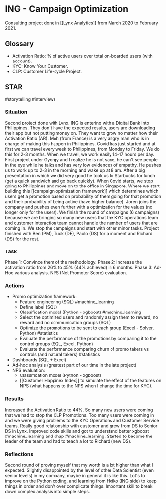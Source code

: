 # ING - Campaign Optimization
Consulting project done in [[Lynx Analytics]] from March 2020 to February 2021.
## Glossary
- Activation Ratio: % of active users over total on-boarded users (with account).
- KYC: Know Your Customer.
- CLP: Customer Life-cycle Project.
## STAR
#storytelling #interviews
### Situation
Second project done with Lynx. ING is entering with a Digital Bank into Philippines. They don't have the expected results, users are downloading their app but not putting money on. They want to grow no matter how their Activation Ratio (AR). Moh (from France) is a very angry man who is in charge of making this happen in Philippines. Covid has just started and at first we can travel every week to Philippines, from Monday to Friday. We do this for 2-3 months. When we travel, we work easily 14-17 hours per day. First project under Gyorgy and I realize he is not sane, he can't see people in the eye while he talks and has very low evidences of empathy. He pushes us to work up to 2-3 in the morning and wake up at 8 am. After a big presentation in which we did very good he took us to Starbucks for lunch (get a quick sandwich and go back quickly). When Covid starts, we stop going to Philippines and move on to the office in Singapore. Where we start building this [[campaign optimization framework]] which determines which users get a promotion based on probability of them going for that promotion and their probability of being active (have higher balance). Joren joins the company and pushes even further with a optimization for the values (no longer only for the users). We finish the round of campaigns (6 campaigns) because we are bringing so many new users that the KYC operations team and customer interaction team cannot handle the number of users that are coming in. We stop the campaigns and start with other minor tasks. Project finished with Ben (PM), Tuck (DE), Paolo (DS) for a moment and Richard (DS) for the rest. 
### Task
Phase 1: Convince them of the methodology.
Phase 2: Increase the activation ratio from 26% to 45% (44% achieved) in 6 months.
Phase 3: Ad-Hoc various analysis. NPS (Net Promoter Score) evaluation.
### Actions
- Promo optimization framework:
	- Feature engineering (SQL) #machine_learning 
	- Define label (SQL)
	- Classification model (Python - xgboost) #machine_learning
	- Select the optimized users and randomly assign them to reward, no reward and no communication groups (SQL)
	- Optimize the promotions to be sent to each group (Excel - Solver, Python) #statistics 
	- Evaluate the performance of the promotions by comparing it to the control groups (SQL, Excel, Python)
	- Evaluate the performance comparing churn of promo takers vs controls (and natural takers) #statistics
- Dashboards (SQL + Excel)
- Ad-hoc analysis (greatest part of our time in the late project)
- NPS evaluation:
	- Classification model (Python - xgboost)
	- [[Customer Happinex Index]] to simulate the effect of the features on NPS (what happens to the NPS when I change the time for KYC).
### Results
 Increased the Activation Ratio to 44%. So many new users were coming that we had to stop the CLP Promotions. Too many users were coming in and we were giving problems to the KYC Operations and Customer Service teams. Really good relationship with customer and grew from DS to Senior DS in Lynx. Improved code skills and got to understand better xgboost #machine_learning and shap #machine_learning. Started to become the leader of the team and had to teach a lot to Richard (new DS). 
### Reflections
Second round of proving myself that my worth is a lot higher than what I expected. Slightly disappointed by the level of other Data Scientist (even senior levels) in my company, maybe in general it is like this. Lot's to improve on the Python coding, and learning from Heiko (ING side) to keep things in order and don't over complicate things. Important skill to break down complex analysis into simple steps. 
